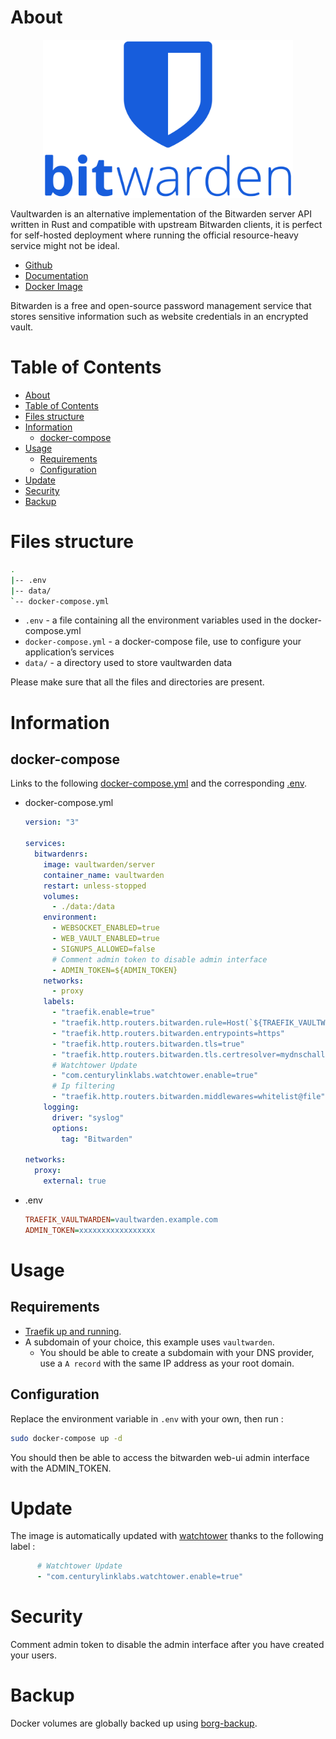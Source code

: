 # About

<p align="center">
<img src="../_utilities/bitwarden.svg.png" width="400" alt="bitwarden" title="bitwarden" />
</p>

Vaultwarden is an alternative implementation of the Bitwarden server API written in Rust and compatible with upstream Bitwarden clients, it is perfect for self-hosted deployment where running the official resource-heavy service might not be ideal.

* [Github](https://github.com/dani-garcia/vaultwarden)
* [Documentation](https://github.com/dani-garcia/vaultwarden/wiki)
* [Docker Image](https://hub.docker.com/r/vaultwarden/server)

Bitwarden is a free and open-source password management service that stores sensitive information such as website credentials in an encrypted vault.

# Table of Contents

<!-- TOC -->

- [About](#about)
- [Table of Contents](#table-of-contents)
- [Files structure](#files-structure)
- [Information](#information)
    - [docker-compose](#docker-compose)
- [Usage](#usage)
    - [Requirements](#requirements)
    - [Configuration](#configuration)
- [Update](#update)
- [Security](#security)
- [Backup](#backup)

<!-- /TOC -->

# Files structure 

```bash
.
|-- .env
|-- data/
`-- docker-compose.yml
```

- `.env` - a file containing all the environment variables used in the docker-compose.yml
- `docker-compose.yml` - a docker-compose file, use to configure your application’s services
- `data/` - a directory used to store vaultwarden data

Please make sure that all the files and directories are present.

# Information

## docker-compose
Links to the following [docker-compose.yml](docker-compose.yml) and the corresponding [.env](.env).

* docker-compose.yml
  ```yaml
  version: "3"

  services:
    bitwardenrs:
      image: vaultwarden/server
      container_name: vaultwarden
      restart: unless-stopped
      volumes:
        - ./data:/data
      environment:
        - WEBSOCKET_ENABLED=true
        - WEB_VAULT_ENABLED=true
        - SIGNUPS_ALLOWED=false
        # Comment admin token to disable admin interface
        - ADMIN_TOKEN=${ADMIN_TOKEN}
      networks:
        - proxy
      labels:
        - "traefik.enable=true"
        - "traefik.http.routers.bitwarden.rule=Host(`${TRAEFIK_VAULTWARDEN}`)"
        - "traefik.http.routers.bitwarden.entrypoints=https"
        - "traefik.http.routers.bitwarden.tls=true"
        - "traefik.http.routers.bitwarden.tls.certresolver=mydnschallenge"
        # Watchtower Update
        - "com.centurylinklabs.watchtower.enable=true"
        # Ip filtering
        - "traefik.http.routers.bitwarden.middlewares=whitelist@file"
      logging:
        driver: "syslog"
        options:
          tag: "Bitwarden"

  networks:
    proxy:
      external: true
  ```
* .env
  ```ini
  TRAEFIK_VAULTWARDEN=vaultwarden.example.com
  ADMIN_TOKEN=xxxxxxxxxxxxxxxxx
  ```

# Usage

## Requirements
- [Traefik up and running](../traefik).
- A subdomain of your choice, this example uses `vaultwarden`.
    - You should be able to create a subdomain with your DNS provider, use a `A record` with the same IP address as your root domain.

## Configuration

Replace the environment variable in `.env` with your own, then run :

```bash
sudo docker-compose up -d
```

You should then be able to access the bitwarden web-ui admin interface with the ADMIN_TOKEN. 

# Update

The image is automatically updated with [watchtower](../watchtower) thanks to the following label :

```yaml
      # Watchtower Update
      - "com.centurylinklabs.watchtower.enable=true"
```

# Security

Comment admin token to disable the admin interface after you have created your users.

# Backup

Docker volumes are globally backed up using [borg-backup](../borg-backup). 